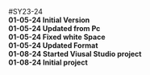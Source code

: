 #SY23-24
<br><b>01-05-24 Initial Version</b>
<br><b>01-05-24 Updated from Pc</b>
<br><b>01-05-24 Fixed white Space</b>
<br><b>01-05-24 Updated Format</b>
<br><b>01-08-24 Started Viusal Studio project</b>
<br><b>01-08-24 Initial project</b>